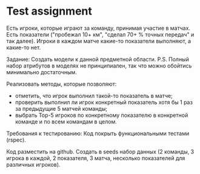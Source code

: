 # Test assignment

Есть игроки, которые играют за команду, принимая участие в матчах.
Есть показатели ("пробежал 10+ км", "сделал 70+ % точных передач" и так далее).
Игроки в каждом матче какие-то показатели выполняют, а какие-то нет.

Задание:
Создать модели к данной предметной области.
P.S. Полный набор атрибутов в моделях не принципиален, так что можно обойтись минимально достаточным.

Реализовать методы, которые позволяют:
- отметить, что игрок выполнил такой-то показатель в матче;
- проверить выполнил ли игрок конкретный показатель хотя бы 1 раз за предыдущие 5 матчей команды;
- выбрать Top-5 игроков по конкретному показателю в конкретной команде и по всем командам в целом.

Требования к тестированию: 
Код покрыть функциональными тестами (rspec).

Код разместить на github.
Создать в seeds набор данных (2 команды, 3 игрока в каждой, 2 показателя, 3 матча, несколько показателей для различных игроков).
